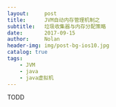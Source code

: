 ```yaml
---
layout:     post
title:      JVM自动内存管理机制之
subtitle:   垃圾收集器与内存分配策略
date:       2017-09-15
author:     Nolan
header-img: img/post-bg-ios10.jpg
catalog: true
tags:
    - JVM
    - java
    - java虚拟机
---
```


TODD



